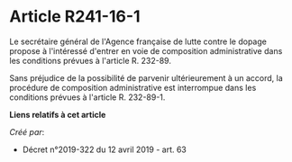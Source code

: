 # Article R241-16-1

Le secrétaire général de l'Agence française de lutte contre le dopage propose à l'intéressé d'entrer en voie de composition
administrative dans les conditions prévues à l'article R. 232-89.

Sans préjudice de la possibilité de parvenir ultérieurement à un accord, la procédure de composition administrative est
interrompue dans les conditions prévues à l'article R. 232-89-1.

**Liens relatifs à cet article**

_Créé par_:

  - Décret n°2019-322 du 12 avril 2019 - art. 63
